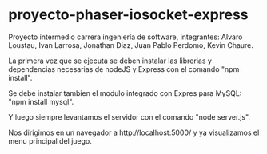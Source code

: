 # proyecto-phaser-iosocket-express
Proyecto intermedio carrera ingeniería de software, integrantes: Alvaro Loustau, Ivan Larrosa, Jonathan Diaz, Juan Pablo Perdomo, Kevin Chaure.

La primera vez que se ejecuta se deben instalar las librerias y dependencias necesarias de nodeJS y Express con el comando "npm install".

Se debe instalar tambien el modulo integrado con Expres para MySQL: "npm install mysql".

Y luego siempre levantamos el servidor con el comando "node server.js".

Nos dirigimos en un navegador a http://localhost:5000/ y ya visualizamos el menu principal del juego.